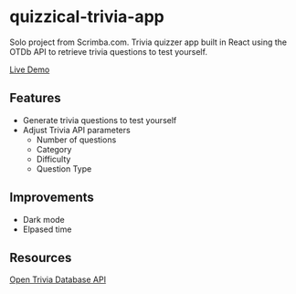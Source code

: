 # quizzical-trivia-app
Solo project from Scrimba.com. Trivia quizzer app built in React using the OTDb API to retrieve trivia questions to test yourself.

[Live Demo](https://quizzical-mendoza.netlify.app/)

## Features
- Generate trivia questions to test yourself
- Adjust Trivia API parameters
  - Number of questions
  - Category
  - Difficulty
  - Question Type

## Improvements
- Dark mode
- Elpased time

## Resources
[Open Trivia Database API](https://opentdb.com/api_config.php)
